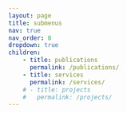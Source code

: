 ```yaml
---
layout: page
title: submenus
nav: true
nav_order: 8
dropdown: true
children:
    - title: publications
      permalink: /publications/
    - title: services
      permalink: /services/
    # - title: projects
    #   permalink: /projects/
---
```

